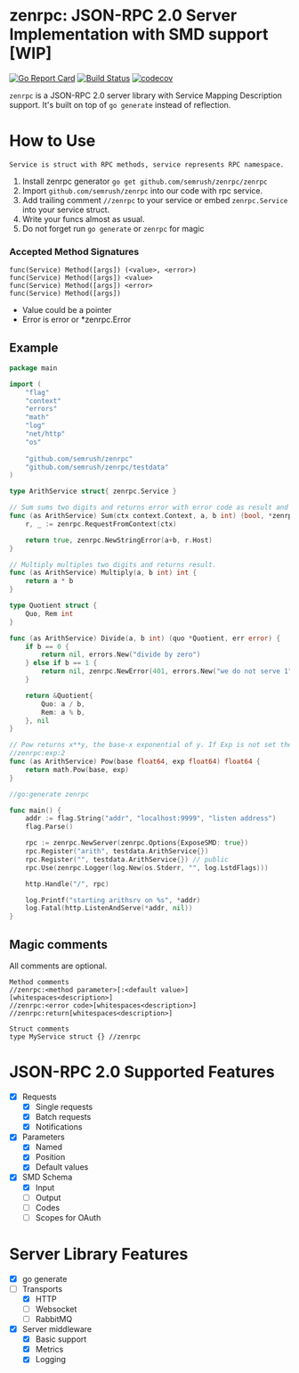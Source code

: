 # zenrpc: JSON-RPC 2.0 Server Implementation with SMD support [WIP]

[![Go Report Card](https://goreportcard.com/badge/github.com/semrush/zenrpc)](https://goreportcard.com/report/github.com/semrush/zenrpc) [![Build Status](https://travis-ci.org/semrush/zenrpc.svg?branch=master)](https://travis-ci.org/semrush/zenrpc) [![codecov](https://codecov.io/gh/semrush/zenrpc/branch/master/graph/badge.svg)](https://codecov.io/gh/semrush/zenrpc)

`zenrpc` is a JSON-RPC 2.0 server library with Service Mapping Description support. 
It's built on top of `go generate` instead of reflection. 

# How to Use

```Service is struct with RPC methods, service represents RPC namespace.```

  1. Install zenrpc generator `go get github.com/semrush/zenrpc/zenrpc`
  1. Import `github.com/semrush/zenrpc` into our code with rpc service.
  1. Add trailing comment `//zenrpc` to your service or embed `zenrpc.Service` into your service struct.
  1. Write your funcs almost as usual.
  1. Do not forget run `go generate` or `zenrpc` for magic

### Accepted Method Signatures

    func(Service) Method([args]) (<value>, <error>)
    func(Service) Method([args]) <value>
    func(Service) Method([args]) <error>
    func(Service) Method([args])

- Value could be a pointer
- Error is error or *zenrpc.Error

## Example
```go
package main

import (
	"flag"
	"context"
	"errors"
	"math"
	"log"
	"net/http"
	"os"	
	
	"github.com/semrush/zenrpc"
	"github.com/semrush/zenrpc/testdata"
)

type ArithService struct{ zenrpc.Service }

// Sum sums two digits and returns error with error code as result and IP from context.
func (as ArithService) Sum(ctx context.Context, a, b int) (bool, *zenrpc.Error) {
	r, _ := zenrpc.RequestFromContext(ctx)

	return true, zenrpc.NewStringError(a+b, r.Host)
}

// Multiply multiples two digits and returns result.
func (as ArithService) Multiply(a, b int) int {
	return a * b
}

type Quotient struct {
	Quo, Rem int
}

func (as ArithService) Divide(a, b int) (quo *Quotient, err error) {
	if b == 0 {
		return nil, errors.New("divide by zero")
	} else if b == 1 {
		return nil, zenrpc.NewError(401, errors.New("we do not serve 1"))
	}

	return &Quotient{
		Quo: a / b,
		Rem: a % b,
	}, nil
}

// Pow returns x**y, the base-x exponential of y. If Exp is not set then default value is 2.
//zenrpc:exp:2
func (as ArithService) Pow(base float64, exp float64) float64 {
	return math.Pow(base, exp)
}

//go:generate zenrpc

func main() {
	addr := flag.String("addr", "localhost:9999", "listen address")
	flag.Parse()

	rpc := zenrpc.NewServer(zenrpc.Options{ExposeSMD: true})
	rpc.Register("arith", testdata.ArithService{})
	rpc.Register("", testdata.ArithService{}) // public
	rpc.Use(zenrpc.Logger(log.New(os.Stderr, "", log.LstdFlags)))

	http.Handle("/", rpc)

	log.Printf("starting arithsrv on %s", *addr)
	log.Fatal(http.ListenAndServe(*addr, nil))
}

```


## Magic comments

All comments are optional.

    Method comments
    //zenrpc:<method parameter>[:<default value>][whitespaces<description>]
    //zenrpc:<error code>[whitespaces<description>]
    //zenrpc:return[whitespaces<description>]
     
    Struct comments
    type MyService struct {} //zenrpc
    


# JSON-RPC 2.0 Supported Features

  * [x] Requests
    * [x] Single requests
    * [x] Batch requests
    * [x] Notifications
  * [x] Parameters
    * [x] Named
    * [x] Position
    * [x] Default values
  * [x] SMD Schema
    * [x] Input
    * [ ] Output
    * [ ] Codes
    * [ ] Scopes for OAuth

# Server Library Features

 * [x] go generate
 * [ ] Transports
   * [x] HTTP
   * [ ] Websocket
   * [ ] RabbitMQ
 * [x] Server middleware
   * [x] Basic support
   * [x] Metrics
   * [x] Logging
